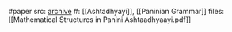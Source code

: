 #paper 
src: [archive](https://archive.org/details/panini-article-for-pub)
#: [[Ashtadhyayi]], [[Paninian Grammar]]
files: [[Mathematical Structures in Panini Ashtaadhyaayi.pdf]]
